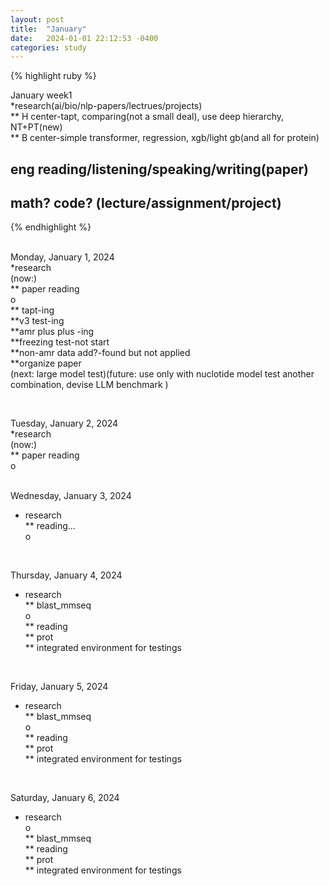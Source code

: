 ```yaml
---
layout: post
title:  "January"
date:   2024-01-01 22:12:53 -0400
categories: study
---
```







{% highlight ruby %}


January week1   
*research(ai/bio/nlp-papers/lectrues/projects)  
** H center-tapt, comparing(not a small deal), use deep hierarchy, NT+PT(new)  
** B center-simple transformer, regression, xgb/light gb(and all for protein)    
	
## eng reading/listening/speaking/writing(paper)  
## math? code? (lecture/assignment/project)    

{% endhighlight %}  
<br/>





Monday, January 1, 2024  
*research  
(now:)  
** paper reading  
o  
** tapt-ing  
**v3 test-ing  
**amr plus plus  -ing    
**freezing test-not start  
**non-amr data add?-found but not applied     
**organize paper  
(next: large model test)(future: use only with nuclotide model test another combination, devise LLM benchmark )  

<br/>  

Tuesday, January 2, 2024  
*research  
(now:)  
** paper reading  
o  
<br/>

Wednesday, January 3, 2024  
* research  
** reading...  
o  
<br/>  

Thursday, January 4, 2024  
* research  
** blast_mmseq  
o  
** reading  
** prot  
** integrated environment for testings  
<br/>  


Friday, January 5, 2024  
* research  
** blast_mmseq  
o  
** reading  
** prot  
** integrated environment for testings  
<br/>  


Saturday, January 6, 2024  
* research  
o  
** blast_mmseq  
** reading  
** prot  
** integrated environment for testings  
<br/>  












